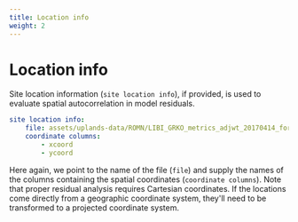 ```yaml
---
title: Location info
weight: 2
---
```


# Location info
Site location information (`site location info`), if provided, is used to evaluate spatial autocorrelation in model residuals.  

```yml
site location info:
    file: assets/uplands-data/ROMN/LIBI_GRKO_metrics_adjwt_20170414_forCSP.csv
    coordinate columns:
        - xcoord
        - ycoord
```

Here again, we point to the name of the file (`file`) and supply the names of the columns containing the spatial coordinates (`coordinate columns`). Note that proper residual analysis requires Cartesian coordinates. If the locations come directly from a geographic coordinate system, they'll need to be transformed to a projected coordinate system.